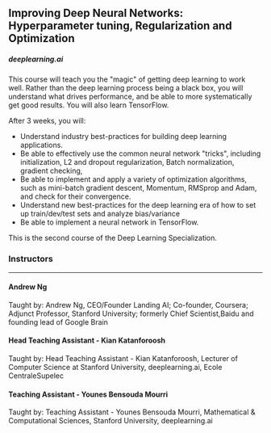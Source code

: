 ## Improving Deep Neural Networks: Hyperparameter tuning, Regularization and Optimization

##### deeplearning.ai

This course will teach you the "magic" of getting deep learning to work well. Rather than the deep learning process being a black box, you will understand what drives performance, and be able to more systematically get good results. You will also learn TensorFlow. 

After 3 weeks, you will: 
- Understand industry best-practices for building deep learning applications. 
- Be able to effectively use the common neural network "tricks", including initialization, L2 and dropout regularization, Batch normalization, gradient checking, 
- Be able to implement and apply a variety of optimization algorithms, such as mini-batch gradient descent, Momentum, RMSprop and Adam, and check for their convergence. 
- Understand new best-practices for the deep learning era of how to set up train/dev/test sets and analyze bias/variance
- Be able to implement a neural network in TensorFlow. 

This is the second course of the Deep Learning Specialization.

### Instructors
---

#### Andrew Ng
Taught by:  Andrew Ng, CEO/Founder Landing AI; Co-founder, Coursera; Adjunct Professor, Stanford University; formerly Chief Scientist,Baidu and founding lead of Google Brain

#### Head Teaching Assistant - Kian Katanforoosh
Taught by:  Head Teaching Assistant - Kian Katanforoosh, Lecturer of Computer Science at Stanford University, deeplearning.ai, Ecole CentraleSupelec

#### Teaching Assistant - Younes Bensouda Mourri
Taught by:  Teaching Assistant - Younes Bensouda Mourri, Mathematical & Computational Sciences, Stanford University, deeplearning.ai
